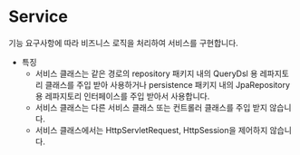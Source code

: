 # Service

기능 요구사항에 따라 비즈니스 로직을 처리하여 서비스를 구현합니다.

- 특징
    - 서비스 클래스는 같은 경로의 repository 패키지 내의 QueryDsl 용 레파지토리 클래스를 주입 받아 사용하거나 persistence 패키지 내의 JpaRepository용 레파지토리 인터페이스를 주입 받아서 사용합니다.
    - 서비스 클래스는 다른 서비스 클래스 또는 컨트롤러 클래스를 주입 받지 않습니다.
    - 서비스 클래스에서는 HttpServletRequest, HttpSession을 제어하지 않습니다.